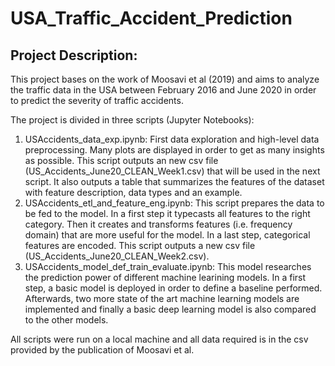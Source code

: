 # USA_Traffic_Accident_Prediction

## Project Description:
This project bases on the work of Moosavi et al (2019) and aims to analyze the traffic data in the USA between February 2016 and June 2020 in order to predict the severity of traffic accidents.

The project is divided in three scripts (Jupyter Notebooks):
1.	USAccidents_data_exp.ipynb: First data exploration and high-level data preprocessing. Many plots are displayed in order to get as many insights as possible. This script outputs an new csv file (US_Accidents_June20_CLEAN_Week1.csv) that will be used in the next script. It also outputs a table that summarizes the features of the dataset with feature description, data types and an example.
2.	USAccidents_etl_and_feature_eng.ipynb: This script prepares the data to be fed to the model. In a first step it typecasts all features to the right category. Then it creates and transforms features (i.e. frequency domain) that are more useful for the model. In a last step, categorical features are encoded. This script outputs a new csv file (US_Accidents_June20_CLEAN_Week2.csv).
3.	USAccidents_model_def_train_evaluate.ipynb: This model researches the prediction power of different machine learining models. In a first step, a basic model is deployed in order to define a baseline performed. Afterwards, two more state of the art machine learning models are implemented and finally a basic deep learning model is also compared to the other models.

All scripts were run on a local machine and all data required is in the csv provided by the publication of Moosavi et al.
